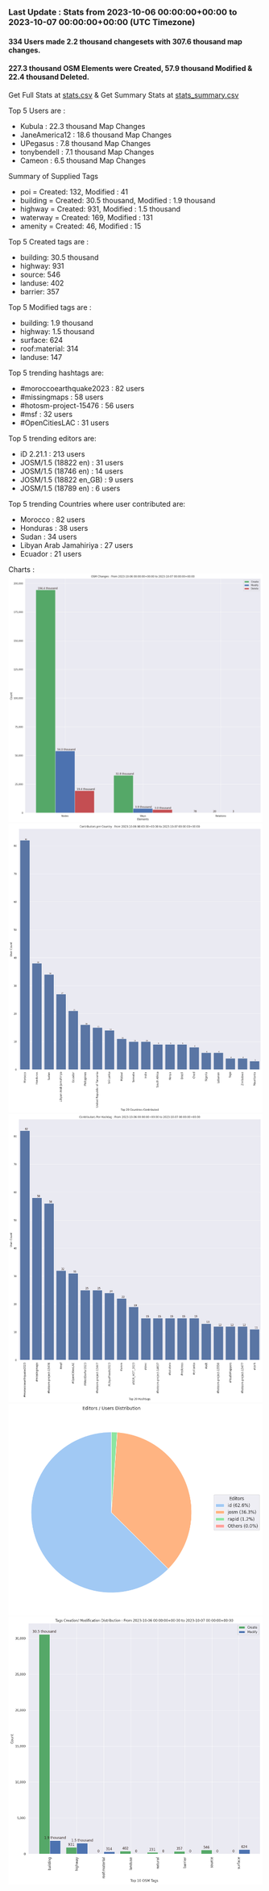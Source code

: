 ### Last Update : Stats from 2023-10-06 00:00:00+00:00 to 2023-10-07 00:00:00+00:00 (UTC Timezone)

#### 334 Users made 2.2 thousand changesets with 307.6 thousand map changes.
#### 227.3 thousand OSM Elements were Created, 57.9 thousand Modified & 22.4 thousand Deleted.
Get Full Stats at [stats.csv](/stats/hotosm/Daily/stats.csv)
 & Get Summary Stats at [stats_summary.csv](/stats/hotosm/Daily/stats_summary.csv)

Top 5 Users are : 
- Kubula : 22.3 thousand Map Changes
- JaneAmerica12 : 18.6 thousand Map Changes
- UPegasus : 7.8 thousand Map Changes
- tonybendell : 7.1 thousand Map Changes
- Cameon : 6.5 thousand Map Changes

Summary of Supplied Tags
- poi = Created: 132, Modified : 41
- building = Created: 30.5 thousand, Modified : 1.9 thousand
- highway = Created: 931, Modified : 1.5 thousand
- waterway = Created: 169, Modified : 131
- amenity = Created: 46, Modified : 15


Top 5 Created tags are :
- building: 30.5 thousand
- highway: 931
- source: 546
- landuse: 402
- barrier: 357


Top 5 Modified tags are :
- building: 1.9 thousand
- highway: 1.5 thousand
- surface: 624
- roof:material: 314
- landuse: 147


Top 5 trending hashtags are:
- #moroccoearthquake2023 : 82 users
- #missingmaps : 58 users
- #hotosm-project-15476 : 56 users
- #msf : 32 users
- #OpenCitiesLAC : 31 users


Top 5 trending editors are:
- iD 2.21.1 : 213 users
- JOSM/1.5 (18822 en) : 31 users
- JOSM/1.5 (18746 en) : 14 users
- JOSM/1.5 (18822 en_GB) : 9 users
- JOSM/1.5 (18789 en) : 6 users


Top 5 trending Countries where user contributed are:
- Morocco : 82 users
- Honduras : 38 users
- Sudan : 34 users
- Libyan Arab Jamahiriya : 27 users
- Ecuador : 21 users


 Charts : 
![Alt text](./stats_osm_changes.png) 
![Alt text](./stats_users_per_country.png) 
![Alt text](./stats_users_per_hashtag.png) 
![Alt text](./stats_editors_pie_chart.png) 
![Alt text](./stats_tags.png) 
